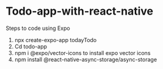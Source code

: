 # Todo-app-with-react-native

Steps to code using Expo

1. npx create-expo-app todayTodo
2. Cd todo-app
3. npm i @expo/vector-icons to install expo vector icons
4. npm install @react-native-async-storage/async-storage
